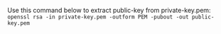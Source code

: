 Use this command below to extract public-key from private-key.pem:
`openssl rsa -in private-key.pem -outform PEM -pubout -out public-key.pem`
